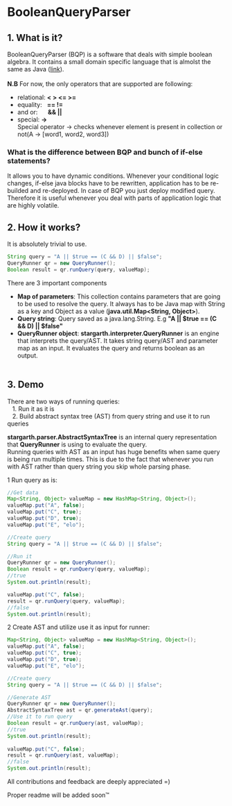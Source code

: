 # BooleanQueryParser

## 1. What is it?

BooleanQueryParser (BQP) is a software that deals with simple boolean algebra.
It contains a small domain specific language that is almolst the same as Java ([link](https://introcs.cs.princeton.edu/java/11precedence/)).<br/><br/>
**N.B** For now, the only operators that are supported are following:
- relational:&nbsp;**< > <= >=** 
- equality:&nbsp;&nbsp;&nbsp;**== !=**
- and or: &nbsp;&nbsp;&nbsp;&nbsp;&nbsp;**&& ||**
- special: **->** <br/>
Special operator -> checks whenever element is present in collection or not(A -> [word1, word2, word3])

### What is the difference between BQP and bunch of if-else statements?
It allows you to have dynamic conditions. Whenever your conditional logic changes, if-else java blocks have to be rewritten, application has to be re-builded and re-deployed. In case of BQP you just deploy modified query.<br/>
Therefore it is useful whenever you deal with parts of application logic that are highly volatile.
## 2. How it works?
It is absolutely trivial to use. 
```java
String query = "A || $true == (C && D) || $false";
QueryRunner qr = new QueryRunner();
Boolean result = qr.runQuery(query, valueMap);
```
There are 3 important components
- **Map of parameters**: This collection contains parameters that are going to be used to resolve the query. It always has to be Java map with String as a key and Object as a value (**java.util.Map<String, Object>**).
- **Query string**: Query saved as a java.lang.String. E.g **"A || $true == (C && D) || $false"**
- **QueryRunner object**: **stargarth.interpreter.QueryRunner** is an engine that interprets the query/AST. It takes string query/AST and parameter map as an input. It evaluates the query and returns boolean as an output.<br/><br/>

## 3. Demo
There are two ways of running queries:
<br/>&nbsp;&nbsp;&nbsp;1. Run it as it is
<br/>&nbsp;&nbsp;&nbsp;2. Build abstract syntax tree (AST) from query string and use it to run queries

**stargarth.parser.AbstractSyntaxTree** is an internal query representation that **QueryRunner** is using to evaluate the query.<br/>
Running queries with AST as an input has huge benefits when same query is being run multiple times. This is due to the fact that whenever you run with AST rather than query string you skip whole parsing phase. 

1 Run query as is:
```java
//Get data
Map<String, Object> valueMap = new HashMap<String, Object>();
valueMap.put("A", false);
valueMap.put("C", true);
valueMap.put("D", true);
valueMap.put("E", "elo");

//Create query
String query = "A || $true == (C && D) || $false";

//Run it
QueryRunner qr = new QueryRunner();
Boolean result = qr.runQuery(query, valueMap);
//true
System.out.println(result);

valueMap.put("C", false);
result = qr.runQuery(query, valueMap);
//false
System.out.println(result);
```
2 Create AST and utilize use it as input for runner:
```java
Map<String, Object> valueMap = new HashMap<String, Object>();
valueMap.put("A", false);
valueMap.put("C", true);
valueMap.put("D", true);
valueMap.put("E", "elo");

//Create query
String query = "A || $true == (C && D) || $false";

//Generate AST
QueryRunner qr = new QueryRunner();
AbstractSyntaxTree ast = qr.generateAst(query);
//Use it to run query
Boolean result = qr.runQuery(ast, valueMap);
//true
System.out.println(result);
		
valueMap.put("C", false);
result = qr.runQuery(ast, valueMap);
//false
System.out.println(result);

```

All contributions and feedback are deeply appreciated =)

Proper readme will be added soon™
